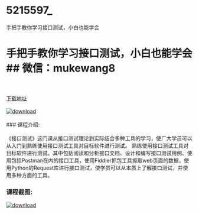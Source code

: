# 5215597_
手把手教你学习接口测试，小白也能学会
# 手把手教你学习接口测试，小白也能学会## 微信：mukewang8
<br/></br>[下载地址](http://www.36tz.cn/article/5215597 "下载地址")
<br/></br>[![download](http://36tz.cn/muke_img/2020_10_2-24-300x185.png "下载地址")](http://www.36tz.cn/article/5215597 "下载地址")
<br/></br>### 课程介绍:<br/></br>《接口测试》这门课从接口测试理论到实际结合多种工具的学习，使广大学员可以从入门到熟练使用接口测试工具对目标软件进行测试。
熟练使用接口测试工具对目标软件进行测试。其中包括阅读和分析接口文档、设计和编写接口测试用例、使用包括Postman在内的接口工具，使用Fiddler抓包工具抓取web页面的数据，使用Python的Request库进行接口测试，使学员可以从本质上了解接口测试，并使用多种方面的工具。

### 课程截图:
[![download](http://36tz.cn/muke_img/2020_10_1-28.png "下载地址")](http://www.36tz.cn/article/5215597 "下载地址")
